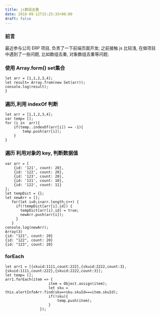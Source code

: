 ```yaml
---
title: js数组去重
date: 2018-09-12T15:25:33+08:00 
draft: false
---
```


### 前言

最近参与公司 ERP 项目, 负责了一下前端页面开发; 之前接触 js 比较浅, 在做项目中遇到了一些问题, 比如数组去重, 对象数组去重等问题;

### 使用 Array.form() set集合

```
let arr = [1,1,2,3,4];
let result= Array.from(new Set(arr));
console.log(result);
}
```

### 遍历,利用 indexOf 判断

```
let arr = [1,1,2,3,4];
var temp= [];
for (i in  arr){
    if(temp..indexOf(arr[i]) == -1){
        temp.push(arr[i]);
    }
}
```

### 遍历 利用对象的 key, 判断数据值

```
var arr = [
    {id: '121', count: 20},
    {id: '122', count: 20},
    {id: '123', count: 20},
    {id: '121', count: 10},
    {id: '122', count: 11}
];
let tempDict = {};
let newArr = [];
   for(let i=0;i<arr.length;i++) {
     if(!tempDict[arr[i].id]) {
       tempDict[arr[i].id] = true;
       newArr.push(arr[i]);
     }
   }
console.log(newArr);
Array(3)
{id: "121", count: 20}
{id: "122", count: 20}
{id: "123", count: 20}
```

### forEach

```
let arr1 = [{skuid:1111,count:222},{skuid:2222,count:3},{skuid:1111,count:222},{skuid:2222,count:3}];
let temp= [];
arr1.forEach(item => {
                    item = Object.assign(item);
                    let sku = this.alertInfoArr.find(sku=>sku.skuId===item.skuId);
                    if(!sku){
                        temp.push(item);
                    }
                });
```
